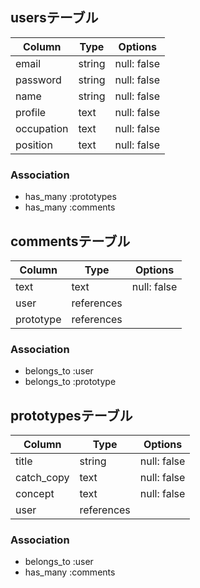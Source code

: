 ## usersテーブル

| Column    | Type       | Options                        |
| --------- | ---------- | ------------------------------ |
| email     | string     | null: false                    |
| password  | string     | null: false                    |
| name      | string     | null: false                    |
| profile   | text       | null: false                    |
| occupation| text       | null: false                    |
| position  | text       | null: false                    |

### Association
- has_many :prototypes
- has_many :comments


## commentsテーブル

| Column    | Type       | Options                        |
| --------- | ---------- | ------------------------------ |
| text      | text       | null: false                    |
| user      | references  |                                |
| prototype | references  |                                |

### Association
- belongs_to :user
- belongs_to :prototype


## prototypesテーブル

| Column      | Type       | Options                        |
| ----------- | ---------- | ------------------------------ |
| title       | string     | null: false                    |
| catch_copy  | text       | null: false                    |
| concept     | text       | null: false                    |
| user        | references  |                                |

### Association
- belongs_to :user
- has_many :comments
